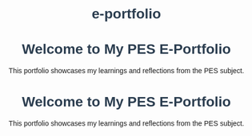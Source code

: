 # e-portfolio
<!DOCTYPE html>
<html lang="en">
<head>
    <meta charset="UTF-8">
    <meta name="viewport" content="width=device-width, initial-scale=1.0">
    <title>Kiran Bhandari - PES Portfolio</title>
    <style>
        body { font-family: Arial, sans-serif; text-align: center; }
        h1 { color: #2c3e50; }
    </style>
</head>
<body>
    <h1>Welcome to My PES E-Portfolio</h1>
    <p>This portfolio showcases my learnings and reflections from the PES subject.</p>
</body>
</html>
<!DOCTYPE html>
<html lang="en">
<head>
    <meta charset="UTF-8">
    <meta name="viewport" content="width=device-width, initial-scale=1.0">
    <title>Kiran Bhandari - PES Portfolio</title>
    <style>
        body { font-family: Arial, sans-serif; text-align: center; }
        h1 { color: #2c3e50; }
    </style>
</head>
<body>
    <h1>Welcome to My PES E-Portfolio</h1>
    <p>This portfolio showcases my learnings and reflections from the PES subject.</p>
</body>
</html>
